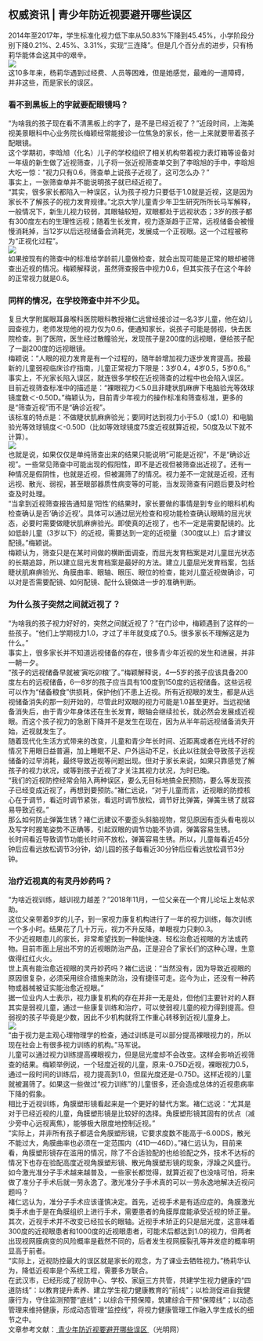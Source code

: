 ## 权威资讯 | 青少年防近视要避开哪些误区  
2014年至2017年，学生标准化视力低下率从50.83%下降到45.45%，小学阶段分别下降0.21%、2.45%、3.31%，实现“三连降”。但是几个百分点的进步，只有杨莉华能体会这其中的艰辛。  
![](http://cdncms.v-keep.cn/wp-content/uploads/2020/01/006zTKcRzy7jXZF7YTF63.jpg)  
这10多年来，杨莉华遇到过经费、人员等困难，但是她感觉，最难的一道障碍，并非这些，而是家长的误区。  
### 看不到黑板上的字就要配眼镜吗？  
“为啥我的孩子现在看不清黑板上的字了，是不是已经近视了？”近段时间，上海美视美景眼科中心业务院长梅颖经常能接诊一位焦急的家长，他一上来就要带着孩子配眼镜。  
这个学期初，李晗旭（化名）儿子的学校组织了相关机构带着视力表灯箱等设备对一年级的新生做了近视筛查，儿子将一张近视筛查单交到了李晗旭的手中，李晗旭大吃一惊：“视力只有0.6，筛查单上说孩子近视了，这可怎么办？”  
事实上，一张筛查单并不能说明孩子就已经近视了。  
“其实，很多家长都陷入一种误区，认为孩子视力只要低于1.0就是近视，这是因为家长不了解孩子的视力发育规律。”北京大学儿童青少年卫生研究所所长马军解释，一般情况下，新生儿视力较弱，其眼轴较短，双眼都处于远视状态；3岁的孩子都有300度左右的生理性远视；随着生长发育，视力逐渐趋于正常，远视储备会被慢慢消耗掉，当12岁以后远视储备会消耗完，发展成一个正视眼。这一个过程被称为“正视化过程”。  
![](http://cdncms.v-keep.cn/wp-content/uploads/2020/01/006zTKcRzy7jXZJ8vdGfc.gif)  
如果按现有的筛查中的标准给学龄前儿童做检查，就会出现可能是正常的眼却被筛查出近视的情况。梅颖解释说，虽然筛查报告中视力0.6，但其实孩子在这个年龄的正常视力就是0.6。  
### 同样的情况，在学校筛查中并不少见。  
复旦大学附属眼耳鼻喉科医院眼科教授褚仁远曾经接诊过一名3岁儿童，他在幼儿园查视力，老师发现他的视力仅为0.6，便通知家长，说孩子可能是弱视，快去医院检查。到了医院，医生经过散瞳验光，发现孩子是200度的远视眼，便给孩子配了一副200度的远视眼镜。  
梅颖说：“人眼的视力发育是有一个过程的，随年龄增加视力逐步发育提高。按最新的儿童弱视临床诊疗指南，儿童正常视力下限是：3岁0.4，4岁0.5，5岁0.6。”  
事实上，不光家长陷入误区，就连很多学校在近视筛查的过程中也会陷入误区。  
目前近视筛查标准中的描述是：“裸眼视力＜5.0且非睫状肌麻痹下电脑验光等效球镜度数＜-0.50D。”梅颖认为，目前青少年视力的操作标准和筛查标准，更多的是“筛查近视”而不是“确诊近视”。  
该标准的特点是：不做睫状肌麻痹验光；要同时达到视力小于5.0（或1.0）和电脑验光等效球镜度＜-0.50D（比如等效球镜度75度近视就算近视，50度及以下就不计算）。  
![](http://cdncms.v-keep.cn/wp-content/uploads/2020/01/timgvddv-1024x667.jpg)  
也就是说，如果仅仅是单纯筛查出来的结果只能说明“可能是近视”，不是“确诊近视”。一些常见筛查中可能出现的假阳性，即不是近视但被筛查出近视了。还有一种情况是假阴性，也就是近视，但被漏筛了的情况。视力差不一定就是近视，还有远视、散光、弱视，甚至眼部器质性病变等的可能，当发现筛查有问题后要及时检查及时处理。  
“当拿到近视筛查报告通知是‘阳性’的结果时，家长要做的事情是到专业的眼科机构检查确认是否‘确诊近视’。具体可以通过屈光检查和视功能检查确认眼睛的屈光状态，必要时需要做睫状肌麻痹验光。即使真的近视了，也不一定是需要配镜的。比如低龄儿童（3岁以下）的近视，需要达到一定的近视量（300度以上）后才建议配镜。”梅颖说。  
梅颖认为，筛查只是在某时间做的横断面调查，而屈光发育档案是对儿童屈光状态的长期追踪，所以建立屈光发育档案是最好的方法。建立儿童屈光发育档案，包括睫状肌麻痹验光、角膜曲率、眼轴、眼压、眼位的检查，能对儿童近视做确诊，可以对是否需要配镜、如何配镜、配什么镜做进一步的准确判断。  
### 为什么孩子突然之间就近视了？  
“为啥我的孩子视力好好的，突然之间就近视了？”在门诊中，梅颖遇到了这样的一些孩子。“他们上学期视力1.0，才过了半年就变成了0.5。很多家长不理解这是为什么。”  
事实上，很多家长并不知道远视储备的存在，很多青少年近视的发生和进展，并非一朝一夕。  
“孩子的远视储备早就被‘寅吃卯粮’了。”梅颖解释说，4—5岁的孩子应该具备200度左右的远视储备，6—8岁的孩子应当具有100度到150度的远视储备。这些远视可以作为“储备粮食”供损耗，保护他们不患上近视。所有近视眼的发生，都是从远视储备消失的那一刻开始的，尽管此时双眼的视力可能是1.0甚至更好。当远视储备消失后，由于青少年身体还在生长发育，眼轴会继续拉长，就必然会发展成近视眼。而这个孩子视力的急剧下降并不是发生在现在，因为从半年前远视储备消失开始，近视就发生了。  
随着现代化生活方式带来的改变，儿童和青少年长时间、近距离或者在光线不好的情况下用眼日益普遍，加上睡眠不足、户外运动不足，长此以往就会导致孩子远视储备的过早消耗，最终导致近视等问题出现。但对于家长来说，如果只靠感觉了解孩子的视力状况，或等到孩子近视了才关注其视力状况，为时已晚。  
“我们的近视防控经常会陷入两种误区，要么无目标地搞全民预防，要么等发现孩子已经变成近视了，再想到要预防。”褚仁远说，“对于儿童而言，近视眼的防控核心在于调节，看近时调节紧张，看远时调节放松，调节好比弹簧，弹簧生锈了就容易导致近视。”  
那么如何防止弹簧生锈？褚仁远建议不要歪头斜脑视物，常见原因有歪头看电视以及写字时握笔姿势不正确等，引起双眼的调节功能不协调，弹簧容易生锈。  
长时间看近导致调节功能长时间不放松，弹簧容易生锈。所以，儿童每看近45分钟后应看远放松调节3分钟，幼儿园的孩子每看近30分钟后应看远放松调节3分钟。  
### 治疗近视真的有灵丹妙药吗？  
“为啥近视训练，越训视力越差？”2018年11月，一位父亲在一个育儿论坛上发帖求助。  
这位父亲带着9岁的儿子，到一家视力康复机构进行了一年的视力训练，每次训练一个多小时。结果花了几十万元，视力不升反降，单眼视力只剩0.3。  
不少近视眼患儿的家长，非常希望找到一种能快速、轻松治愈近视眼的方法或药物。目前市面上层出不穷的近视眼防治产品，正是迎合了家长们的这种心理，生意做得红红火火。  
世上真有能治愈近视眼的灵丹妙药吗？褚仁远说：“当然没有，因为导致近视眼的原因很复杂，必须采用综合措施来防治，没有捷径可走。迄今为止，还没有一种药物或器械被证实能治愈近视眼。”  
据一位业内人士表示，视力康复机构的存在并非一无是处，但他们主要针对的人群其实是弱视儿童，通过一些康复训练和治疗，可以使弱视儿童的视力得到提高。但弱视的孩子毕竟是少数，因此不少机构就将工作重心转移到近视儿童身上。  
![](http://cdncms.v-keep.cn/wp-content/uploads/2020/01/u39579613804230210718fm26gp0.gif)  
“由于视力是主观心理物理学的检查，通过训练是可以部分提高裸眼视力的，所以现在社会上有很多视力训练的机构。”马军说。  
儿童可以通过视力训练提高裸眼视力，但是屈光度却不会改变。这样会影响近视筛查的结果。梅颖举例说，一个轻度近视的儿童，原来-0.75D近视，裸眼视力0.5，通过一段时间的训练后，视力提高到1.0，但屈光度还是-0.75D。这样近视的儿童就被漏筛了。如果这一些做过“视力训练”的儿童很多，还会造成总体的近视患病率下降的假象。  
相比于近视训练，角膜塑形镜看起来是一个更好的替代方案。褚仁远说：“尤其是对于已经近视的儿童，角膜塑形镜是比较好的选择。角膜塑形镜其固有的优点（减少旁中心远视离焦），能够极大限度地控制近视。”  
“实际上，并非所有孩子都适合角膜塑形镜，它要求度数不能高于-6.00DS，散光不能过大，角膜曲率也必须在一定范围内（41D—46D）。”褚仁远认为，目前来看，角膜塑形镜存在滥用的情况，除了不合适验配的也给验配之外，技术不达标的情况下也存在验配高度近视角膜塑形镜、散光角膜塑形镜的现象，浮躁之风盛行。  
如今激光准分子手术越来越普及，一些家长都觉得，就算近视了也没啥可怕，将来做了准分子手术后就一劳永逸了。激光准分子手术真的可以一劳永逸地解决近视问题吗？  
褚仁远认为，准分子手术应该谨慎决定。首先，近视手术是有适应症的。角膜激光类手术由于是在角膜组织上进行手术，需要患者的角膜厚度能承受近视的矫正量。其次，近视手术并不改变已经拉长的眼轴。近视手术矫正的只是屈光度，这意味着300度的近视眼患者和1000度的近视眼患者，可能术后都达到1.0的视力，但两者出现视网膜病变的风险概率是截然不同的，后者发生视网膜裂孔等并发症的概率明显高于前者。  
“实际上，近视防控最大的误区就是家长的观念，为了课业去牺牲视力。”杨莉华认为，降低近视率是个系统工程，需要多方联合。  
在武汉市，已经形成了视防中心、学校、家庭三方共管，共建学生视力健康的“四道防线”：以教育提升素养、建立学生视力健康教育的“前线”；以检测促进自我健康行为，守住监测预警“底线”；以综合干预保障，筑建综合干预“保障线”；以动态管理来维持健康，形成动态管理“监控线”，将视力健康管理工作融入学生成长的细节之中。  
文章参考文献：<a href="http://edu.gmw.cn/2019-01/02/content_32279534.htm"> 青少年防近视要避开哪些误区 </a>（光明网）  
